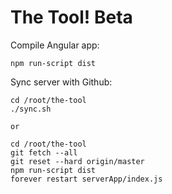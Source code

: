 # The Tool! Beta

Compile Angular app:
```
npm run-script dist
```

Sync server with Github:
```
cd /root/the-tool
./sync.sh

or

cd /root/the-tool
git fetch --all
git reset --hard origin/master
npm run-script dist
forever restart serverApp/index.js
```
